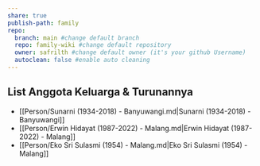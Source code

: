 ```yaml
---
share: true
publish-path: family
repo:
  branch: main #change default branch 
  repo: family-wiki #change default repository
  owner: safrilth #change default owner (it's your github Username)
  autoclean: false #enable auto cleaning
---
```


## List Anggota Keluarga & Turunannya
- [[Person/Sunarni (1934-2018) - Banyuwangi.md|Sunarni (1934-2018) - Banyuwangi]]
- [[Person/Erwin Hidayat (1987-2022) - Malang.md|Erwin Hidayat (1987-2022) - Malang]]
- [[Person/Eko Sri Sulasmi (1954) - Malang.md|Eko Sri Sulasmi (1954) - Malang]]

